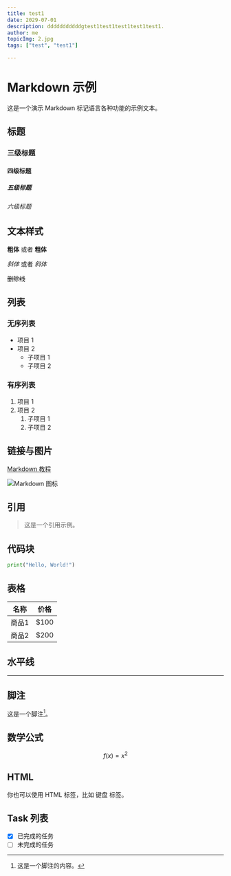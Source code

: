```yaml
---
title: test1
date: 2029-07-01
description: dddddddddddgtest1test1test1test1test1.
author: me
topicImg: 2.jpg
tags: ["test", "test1"]

---
```


# Markdown 示例

这是一个演示 Markdown 标记语言各种功能的示例文本。

## 标题

### 三级标题

#### 四级标题

##### 五级标题

###### 六级标题

## 文本样式

**粗体** 或者 __粗体__

*斜体* 或者 _斜体_

~~删除线~~

## 列表

### 无序列表

- 项目 1
- 项目 2
  - 子项目 1
  - 子项目 2

### 有序列表

1. 项目 1
2. 项目 2
   1. 子项目 1
   2. 子项目 2

## 链接与图片

[Markdown 教程](https://www.markdownguide.org/)

![Markdown 图标](https://markdown-here.com/img/icon256.png)

## 引用

> 这是一个引用示例。

## 代码块

```python
print("Hello, World!")
```

## 表格

| 名称   | 价格 |
| ------ | ---- |
| 商品1  | $100 |
| 商品2  | $200 |

## 水平线

---

## 脚注

这是一个脚注[^1]。

[^1]: 这是一个脚注的内容。

## 数学公式

$$
f(x) = x^2
$$

## HTML

你也可以使用 HTML 标签，比如 <kbd>键盘</kbd> 标签。

## Task 列表

- [x] 已完成的任务
- [ ] 未完成的任务
